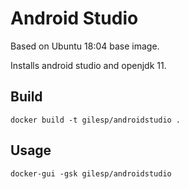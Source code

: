 # Android Studio

Based on Ubuntu 18:04 base image.

Installs android studio and openjdk 11.

## Build

    docker build -t gilesp/androidstudio .
    
## Usage

    docker-gui -gsk gilesp/androidstudio
